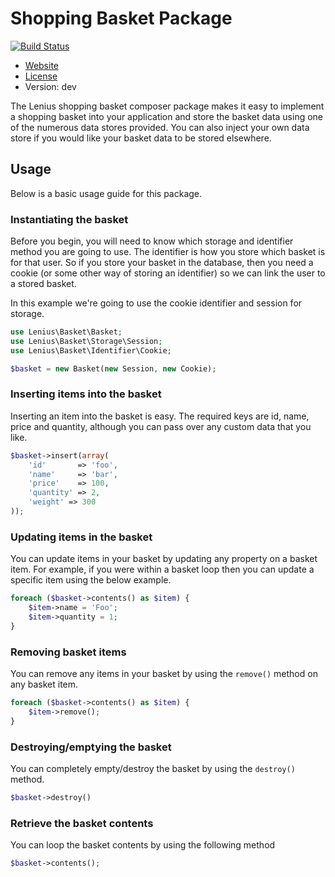 # Shopping Basket Package

[![Build Status](https://travis-ci.org/Lenius/basket.png?branch=master)](http://travis-ci.org/lenius/basket)

* [Website](http://www.lenius.dk)
* [License](https://github.com/lenius/basket/master/LICENSE)
* Version: dev

The Lenius shopping basket composer package makes it easy to implement a shopping basket into your application and
store the basket data using one of the numerous data stores provided. You can also inject your own data store if you
would like your basket data to be stored elsewhere.

## Usage
Below is a basic usage guide for this package.

### Instantiating the basket
Before you begin, you will need to know which storage and identifier method you are going to use. The identifier is
how you store which basket is for that user. So if you store your basket in the database, then you need a cookie (or some
other way of storing an identifier) so we can link the user to a stored basket.

In this example we're going to use the cookie identifier and session for storage.

```php
use Lenius\Basket\Basket;
use Lenius\Basket\Storage\Session;
use Lenius\Basket\Identifier\Cookie;

$basket = new Basket(new Session, new Cookie);
```

### Inserting items into the basket
Inserting an item into the basket is easy. The required keys are id, name, price and quantity, although you can pass
over any custom data that you like.
```php
$basket->insert(array(
    'id'       => 'foo',
    'name'     => 'bar',
    'price'    => 100,
    'quantity' => 2,
    'weight' => 300
));
```


### Updating items in the basket
You can update items in your basket by updating any property on a basket item. For example, if you were within a
basket loop then you can update a specific item using the below example.
```php
foreach ($basket->contents() as $item) {
    $item->name = 'Foo';
    $item->quantity = 1;
}
```

### Removing basket items
You can remove any items in your basket by using the ```remove()``` method on any basket item.
```php
foreach ($basket->contents() as $item) {
    $item->remove();
}
```

### Destroying/emptying the basket
You can completely empty/destroy the basket by using the ```destroy()``` method.
```php
$basket->destroy()
```

### Retrieve the basket contents
You can loop the basket contents by using the following method
```php
$basket->contents();
```